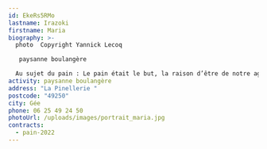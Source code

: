 ```yaml
---
id: EkeRs5RMo
lastname: Irazoki
firstname: Maria
biography: >-
  photo  Copyright Yannick Lecoq 

   paysanne boulangère

  Au sujet du pain : Le pain était le but, la raison d’être de notre agriculture et l’agriculture, la base de notre culture. Il était la base de notre nourriture et il est devenu un accessoire de table, souvent interdit par les médecins ou par l’estomac du consommateur. Le consommateur a perdu contact tant avec le producteur de blé qu’avec le transformateur, autrefois le moulin, ouvert à tout le monde, aujourd’hui, l’usine doublement hermétique.  Du pain intégral au pain blanc : Le pain blanc était considéré comme le meilleur, celui que l’on gardait pour la fin lorsqu’on avait la chance d’en avoir.  Les nutritionnistes, pendant longtemps, l’ont préconisé, prétendant que le pain complet était indigeste et déminéralisant. Plus personne ne conteste que le pain blanc soit extrêmement appauvri en minéraux, en vitamines et en fibres ni que le pain complet soit bien meilleur pour la santé. Quant au risque de déminéralisation, il n’existe pas avec le pain au levain.  A défaut d’une appellation précise, l’usage a consacré les appellations suivantes :  Pain intégral, pain fait avec du blé simplement moulu, sans aucun tamisage. Il contient donc la totalité du son. Pain complet, pain fait avec du blé dont on a retiré par tamisage, une partie du son ou avec de la farine blanche à laquelle on a rajouté une certaine quantité de son. Pain bis, même type de pain que le précédent mais le tamisage est plus poussé ( tamis plus fin) Pain blanc, pain fait avec de la farine dont on a retiré la totalité du son ! Pain au levain, pain à la levure. La levure, dite de boulangerie, est de la levure de bière. La fermentation est de type alcoolique : les sucres sont transformés en gaz carbonique et en alcool qui s’évapore à la cuisson. Les pains à la levure sont très aérés avec de larges alvéoles. Attention, un levain sur levure, c’est pareil. Cela signifie qu’on a prélevé une boule de pâte (à la levure) d’une précédente fournée, avec laquelle on ensemence la fournée suivante… cela n’a rien à voir avec le levain naturel. Le levain sauvage (ou naturel) se forme à partir des microorganismes naturellement présents dans l’air, la farine, l’eau et sur le récipient. Des bactéries transforment les sucres en acide tandis que les levures naturelles font lever le pain mais beaucoup moins que la levure. C’est ce qui explique qu’un pain au levain naturel aura une mie peu alvéolée avec une saveur acide plus ou moins prononcée. Il a aussi plus de goût, se conserve plus longtemps et est plus digeste.
activity: paysanne boulangère
address: "La Pinellerie "
postcode: "49250"
city: Gée
phone: 06 25 49 24 50
photoUrl: /uploads/images/portrait_maria.jpg
contracts:
  - pain-2022
---
```

